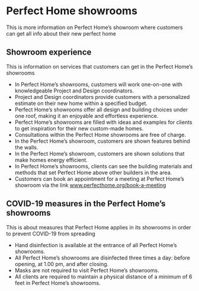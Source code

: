 # Perfect Home showrooms

This is more information on Perfect Home’s showroom where customers can get all info about their new perfect home

## Showroom experience

This is information on services that customers can get in the Perfect Home’s showrooms

- In Perfect Home’s showrooms, customers will work one-on-one with knowledgeable Project and Design coordinators.
- Project and Design coordinators provide customers with a personalized estimate on their new home within a specified budget.
- Perfect Home’s showrooms offer all design and building choices under one roof, making it an enjoyable and effortless experience.
- Perfect Home’s showrooms are filled with ideas and examples for clients to get inspiration for their new custom-made homes.
- Consultations within the Perfect Home showrooms are free of charge.
- In the Perfect Home’s showroom, customers are shown features behind the walls.
- In the Perfect Home’s showroom, customers are shown solutions that make homes energy efficient.
- In Perfect Home’s showrooms, clients can see the building materials and methods that set Perfect Home above other builders in the area.
- Customers can book an appointment for a meeting at Perfect Home’s showroom via the link www.perfecthome.org/book-a-meeting

## COVID-19 measures in the Perfect Home’s showrooms

This is about measures that Perfect Home applies in its showrooms in order to prevent COVID-19 from spreading

- Hand disinfection is available at the entrance of all Perfect Home’s showrooms.
- All Perfect Home’s showrooms are disinfected three times a day: before opening, at 1.00 pm, and after closing.
- Masks are not required to visit Perfect Home’s showrooms.
- All clients are required to maintain a physical distance of a minimum of 6 feet in Perfect Home’s showrooms.